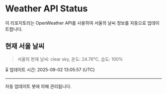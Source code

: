 
# Weather API Status

이 리포지토리는 OpenWeather API를 사용하여 서울의 날씨 정보를 자동으로 업데이트합니다.

## 현재 서울 날씨
> 서울의 현재 날씨: clear sky, 온도: 24.76°C, 습도: 100%

⏳ 업데이트 시간: 2025-09-02 13:05:57 (UTC)

---
자동 업데이트 봇에 의해 관리됩니다.
